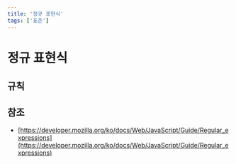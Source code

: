 ```yaml
---
title: '정규 표현식'
tags: ['표준']
---
```


# 정규 표현식

## 규칙

## 참조

* [https://developer.mozilla.org/ko/docs/Web/JavaScript/Guide/Regular_expressions](https://developer.mozilla.org/ko/docs/Web/JavaScript/Guide/Regular_expressions)
